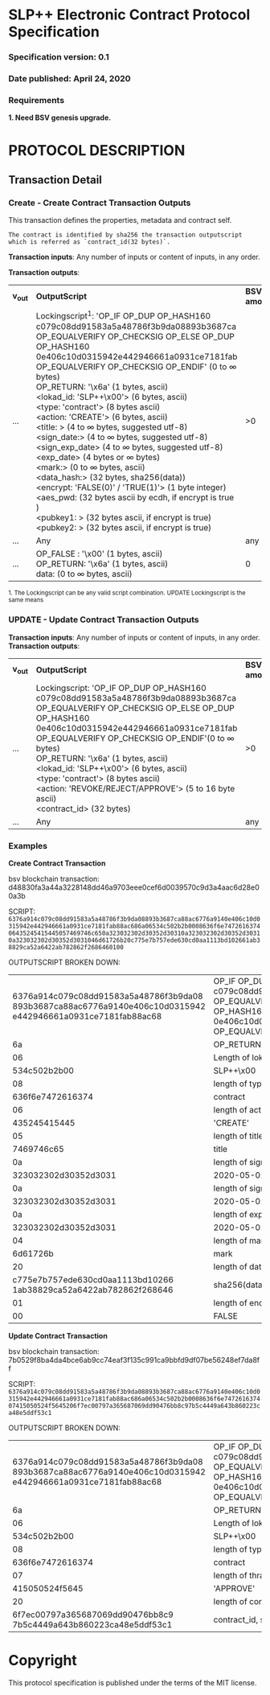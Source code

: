 # SLP++ Electronic Contract Protocol Specification
### Specification version: 0.1
### Date published: April 24, 2020

### Requirements
**1. Need BSV genesis upgrade.**

# PROTOCOL DESCRIPTION

## Transaction Detail

### Create - Create Contract Transaction Outputs

This transaction defines the properties, metadata and contract self. 
```
The contract is identified by sha256 the transaction outputscript which is referred as `contract_id(32 bytes)`.
```

**Transaction inputs**: Any number of inputs or content of inputs, in any order.

**Transaction outputs**:
<table>
<tr>
  <td><b>v<sub>out</sub></b></td>
  <td><b>OutputScript </b></td>
  <td><b>BSV<br/>amount</b></td>
</tr>
  <tr>
    <td>...</td>
   <td>
   Lockingscript<sup>1</sup>: 'OP_IF OP_DUP OP_HASH160 c079c08dd91583a5a48786f3b9da08893b3687ca OP_EQUALVERIFY OP_CHECKSIG OP_ELSE OP_DUP OP_HASH160 0e406c10d0315942e442946661a0931ce7181fab OP_EQUALVERIFY OP_CHECKSIG OP_ENDIF' (0 to ∞ bytes)<br/>   
   OP_RETURN: '\x6a' (1 bytes, ascii)<br/>
   &lt;lokad_id: 'SLP++\x00'&gt; (6 bytes, ascii)<br/>
   &lt;type: 'contract'&gt; (8 bytes ascii)<br/>
   &lt;action: 'CREATE'&gt; (6 bytes, ascii)<br/>
   &lt;title: &gt; (4 to  ∞ bytes, suggested utf-8)<br/>
   &lt;sign_date:&gt; (4 to ∞ bytes, suggested utf-8)<br/>
   &lt;sign_exp_date&gt; (4 to ∞ bytes, suggested utf-8)<br/>
   &lt;exp_date&gt; (4 bytes or ∞ bytes)<br/>
   &lt;mark:&gt; (0 to ∞ bytes, ascii)<br/>
   &lt;data_hash:&gt; (32 bytes, sha256(data))<br/>
   &lt;encrypt: 'FALSE(0)' / 'TRUE(1)'&gt; (1 byte integer)<br/>
   &lt;aes_pwd: (32 bytes ascii by ecdh, if encrypt is true )<br/>
   &lt;pubkey1: &gt; (32 bytes ascii, if encrypt is true)<br/>
   &lt;pubkey2: &gt; (32 bytes ascii, if encrypt is true)<br/>
   </td>
    <td>>0</td>
  </tr>
  
  <tr>
    <td>...</td>
    <td>Any</td>
    <td>any</td>
  </tr>
  
  <tr>
    <td>...</td>
    <td>
    OP_FALSE : '\x00' (1 bytes, ascii)<br>
    OP_RETURN: '\x6a' (1 bytes, ascii)<br>
    data: (0 to ∞ bytes, ascii)
    </td>
    <td>0</td>
  </tr>
 
</table>

<sup>1. The Lockingscript can be any valid script combination.  UPDATE Lockingscript is the same means</sup>   

### UPDATE - Update Contract Transaction Outputs
  
**Transaction inputs**: Any number of inputs or content of inputs, in any order.  
**Transaction outputs**:
<table>
<tr>
  <td><b>v<sub>out</sub></b></td>
  <td><b>OutputScript </b></td>
  <td><b>BSV<br/>amount</b></td>
</tr>
  <tr>
  <td>...</td>
  <td>
   Lockingscript: 'OP_IF OP_DUP OP_HASH160 c079c08dd91583a5a48786f3b9da08893b3687ca OP_EQUALVERIFY OP_CHECKSIG OP_ELSE OP_DUP OP_HASH160 0e406c10d0315942e442946661a0931ce7181fab OP_EQUALVERIFY OP_CHECKSIG OP_ENDIF'(0 to ∞ bytes)<br/>   
   OP_RETURN: '\x6a' (1 bytes, ascii)<br/>
&lt;lokad_id: 'SLP++\x00'&gt; (6 bytes, ascii)<BR>
&lt;type: 'contract'&gt; (8 bytes ascii)<br/>
&lt;action: 'REVOKE/REJECT/APPROVE'&gt; (5 to 16 byte ascii)<BR>
&lt;contract_id&gt; (32 bytes)<BR>
  </td>
    <td>>0 </td>
  </tr>

  <tr>
    <td>...</td>
    <td>Any</td>
    <td>any</td>
  </tr>

</table>


### Examples

**Create Contract Transaction**

bsv blockchain transaction: d48830fa3a44a3228148dd46a9703eee0cef6d0039570c9d3a4aac6d28e00a3b

SCRIPT: ``6376a914c079c08dd91583a5a48786f3b9da08893b3687ca88ac6776a9140e406c10d0315942e442946661a0931ce7181fab88ac686a06534c502b2b0008636f6e747261637406435245415445057469746c650a323032302d30352d30310a323032302d30352d30310a323032302d30352d3031046d61726b20c775e7b757ede630cd0aa1113bd102661ab38829ca52a6422ab782862f2686460100``

OUTPUTSCRIPT BROKEN DOWN:
<table>
<tr>
<td>6376a914c079c08dd91583a5a48786f3b9da08
893b3687ca88ac6776a9140e406c10d0315942
e442946661a0931ce7181fab88ac68</td>
<td>OP_IF OP_DUP OP_HASH160 c079c08dd91583a5a48786f3b9da08893b3687ca 
  OP_EQUALVERIFY OP_CHECKSIG OP_ELSE OP_DUP OP_HASH160 
  0e406c10d0315942e442946661a0931ce7181fab OP_EQUALVERIFY OP_CHECKSIG OP_ENDIF</td>
</tr>
 <tr>
  <td>6a</td>
  <td>OP_RETURN</td>
 </tr>
 <tr>
  <td>06</td>
  <td>Length of lokad_id field (6 bytes)</td>
 </tr>
 <tr>
  <td>534c502b2b00</td>
  <td>SLP++\x00</td>
 </tr>
 <tr>
  <td>08</td>
  <td>length of type field (8 byte)</td>
 </tr>
 <tr>
  <td>636f6e7472616374</td>
  <td>contract</td>
 </tr>
 <tr>
  <td>06</td>
  <td>length of action field (6 bytes)</td>
 </tr>
 <tr>
  <td>435245415445</td>
  <td>'CREATE'</td>
 </tr>
 <tr>
  <td>05</td>
  <td>length of title field(5 bytes)</td>
 </tr>
 <tr>
  <td>
   7469746c65<br/>
  </td>
  <td>title</td>
 </tr>
 <tr>
  <td>0a</td>
  <td>length of sign_date field(10 bytes)</td>
 </tr>
 <tr>
  <td>323032302d30352d3031</td>
  <td>2020-05-01</td>
 </tr>
  <tr>
  <td>0a</td>
  <td>length of sign_exp_date field(10 bytes)</td>
 </tr>
 <tr>
  <td>323032302d30352d3031</td>
  <td>2020-05-01</td>
 </tr>
 <tr>
  <td>0a</td>
  <td>length of exp_date field(10 bytes)</td>
 </tr>
 <tr>
  <td>323032302d30352d3031</td>
  <td>2020-05-01</td>
 </tr>
 <tr>
  <td>04</td>
  <td>length of mark field(4 bytes)</td>
 </tr>
 <tr>
  <td>6d61726b</td>
  <td>mark</td>
 </tr>
 <tr>
  <td>20</td>
  <td>length of data_hash field(32 bytes)</td>
 </tr>
 <tr>
  <td>c775e7b757ede630cd0aa1113bd10266
1ab38829ca52a6422ab782862f268646
</td>
  <td>sha256(data)</td>
 </tr>
  <tr>
  <td>01</td>
  <td>length of encrypt field(1 bytes)</td>
 </tr>
 <tr>
  <td>00</td>
  <td>FALSE</td>
 </tr>
</table>

**Update Contract Transaction**

bsv blockchain transaction: 7b0529f8ba4da4bce6ab9cc74eaf3f135c991ca9bbfd9df07be56248ef7da8ff

SCRIPT: ``6376a914c079c08dd91583a5a48786f3b9da08893b3687ca88ac6776a9140e406c10d0315942e442946661a0931ce7181fab88ac686a06534c502b2b0008636f6e747261637407415050524f5645206f7ec00797a365687069dd90476bb8c97b5c4449a643b860223ca48e5ddf53c1``

OUTPUTSCRIPT BROKEN DOWN:
<table>
<tr>
<td>6376a914c079c08dd91583a5a48786f3b9da08
893b3687ca88ac6776a9140e406c10d0315942
e442946661a0931ce7181fab88ac68</td>
<td>OP_IF OP_DUP OP_HASH160 c079c08dd91583a5a48786f3b9da08893b3687ca 
  OP_EQUALVERIFY OP_CHECKSIG OP_ELSE OP_DUP OP_HASH160 
  0e406c10d0315942e442946661a0931ce7181fab OP_EQUALVERIFY OP_CHECKSIG OP_ENDIF</td>
</tr>
 <tr>
  <td>6a</td>
  <td>OP_RETURN</td>
 </tr>
 <tr>
  <td>06</td>
  <td>Length of lokad_id field (6 bytes)</td>
 </tr>
 <tr>
  <td>534c502b2b00</td>
  <td>SLP++\x00</td>
 </tr>
 <tr>
  <td>08</td>
  <td>length of type field (8 byte)</td>
 </tr>
 <tr>
  <td>636f6e7472616374</td>
  <td>contract</td>
 </tr>
 <tr>
  <td>07</td>
  <td>length of thransaction_type field (7 bytes)</td>
 </tr>
 <tr>
  <td>415050524f5645</td>
  <td>'APPROVE'</td>
 </tr>
  <td>20</td>
  <td>length of contract_id field(32 bytes)</td>
 </tr>
 <tr>
  <td>6f7ec00797a365687069dd90476bb8c9
7b5c4449a643b860223ca48e5ddf53c1
</td>
  <td>contract_id, sha256(outputscript)</td>
 </tr>
</table>

# Copyright

This protocol specification is published under the terms of the MIT license.

